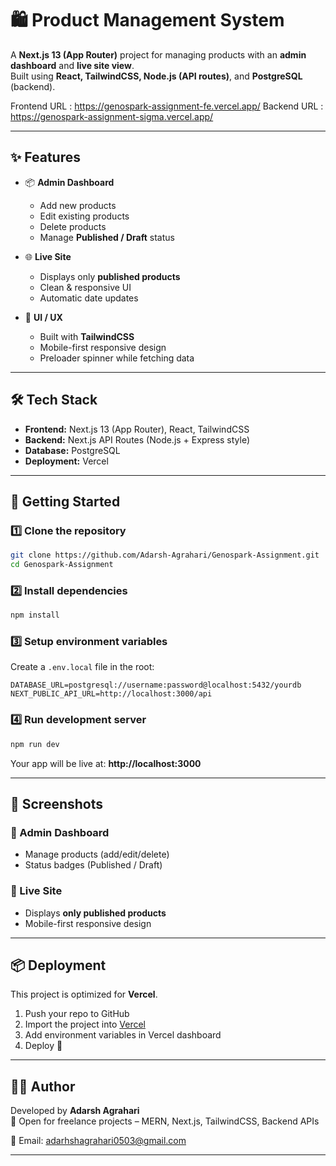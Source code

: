 # 🛍️ Product Management System

A **Next.js 13 (App Router)** project for managing products with an **admin dashboard** and **live site view**.  
Built using **React, TailwindCSS, Node.js (API routes)**, and **PostgreSQL** (backend).

Frontend URL : https://genospark-assignment-fe.vercel.app/
Backend URL : https://genospark-assignment-sigma.vercel.app/

---

## ✨ Features

- 📦 **Admin Dashboard**
  - Add new products
  - Edit existing products
  - Delete products
  - Manage **Published / Draft** status

- 🌐 **Live Site**
  - Displays only **published products**
  - Clean & responsive UI
  - Automatic date updates

- 🎨 **UI / UX**
  - Built with **TailwindCSS**
  - Mobile-first responsive design
  - Preloader spinner while fetching data

---

## 🛠️ Tech Stack

- **Frontend:** Next.js 13 (App Router), React, TailwindCSS
- **Backend:** Next.js API Routes (Node.js + Express style)
- **Database:** PostgreSQL
- **Deployment:** Vercel

---

## 🚀 Getting Started

### 1️⃣ Clone the repository
```bash
git clone https://github.com/Adarsh-Agrahari/Genospark-Assignment.git
cd Genospark-Assignment
```

### 2️⃣ Install dependencies
```bash
npm install
```

### 3️⃣ Setup environment variables  
Create a `.env.local` file in the root:

```env
DATABASE_URL=postgresql://username:password@localhost:5432/yourdb
NEXT_PUBLIC_API_URL=http://localhost:3000/api
```

### 4️⃣ Run development server
```bash
npm run dev
```
Your app will be live at: **http://localhost:3000**

---

## 📸 Screenshots

### 🔹 Admin Dashboard
- Manage products (add/edit/delete)
- Status badges (Published / Draft)

### 🔹 Live Site
- Displays **only published products**
- Mobile-first responsive design

---

## 📦 Deployment

This project is optimized for **Vercel**.

1. Push your repo to GitHub
2. Import the project into [Vercel](https://vercel.com/)
3. Add environment variables in Vercel dashboard
4. Deploy 🚀

---

## 👨‍💻 Author

Developed by **Adarsh Agrahari**  
💼 Open for freelance projects – MERN, Next.js, TailwindCSS, Backend APIs

📧 Email: adarhshagrahari0503@gmail.com

---